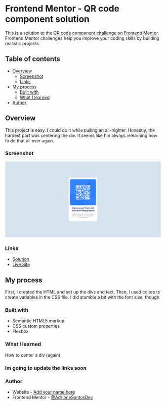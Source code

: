 # Frontend Mentor - QR code component solution

This is a solution to the [QR code component challenge on Frontend Mentor](https://www.frontendmentor.io/challenges/qr-code-component-iux_sIO_H). Frontend Mentor challenges help you improve your coding skills by building realistic projects.

## Table of contents

- [Overview](#overview)
  - [Screenshot](#screenshot)
  - [Links](#links)
- [My process](#my-process)
  - [Built with](#built-with)
  - [What I learned](#what-i-learned)
- [Author](#author)

## Overview

This project is easy. I could do it while pulling an all-nighter. Honestly, the hardest part was centering the div. It seems like I'm always relearning how to do that all over again.

### Screenshot

![](./images/screenshot.png)

### Links

- [Solution](https://www.frontendmentor.io/solutions/qr-code-challenge-just-htmlcss-72x7HRy9NF)
- [Live Site](https://adrianesantosdev.github.io/qr-code-challenge/src/)

## My process

First, I created the HTML and set up the divs and text. Then, I used colors to create variables in the CSS file. I did stumble a bit with the font size, though.

### Built with

- Semantic HTML5 markup
- CSS custom properties
- Flexbox

### What I learned

How to center a div (again)

### Im going to update the links soon

### Author

- Website - [Add your name here](https://www.your-site.com)
- Frontend Mentor - [@AdrianeSantosDev](https://www.frontendmentor.io/profile/AdrianeSantosDev)
